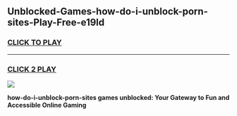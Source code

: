 
## Unblocked-Games-how-do-i-unblock-porn-sites-Play-Free-e19ld
<h3>
<a href="https://premium76.site?title=how-do-i-unblock-porn-sites&ref=18A1">CLICK TO PLAY</a></h3>
<hr>

<h3>
<a href="https://premium76.site?title=how-do-i-unblock-porn-sites&ref=18A1">CLICK 2 PLAY</a>
  
</h3>

<a href="https://premium76.site?title=how-do-i-unblock-porn-sites&ref=18A1"><img src="https://clearcache.store/games.png"></a>


**how-do-i-unblock-porn-sites games unblocked: Your Gateway to Fun and Accessible Online Gaming**
